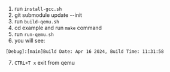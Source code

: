 1. run `install-gcc.sh`
2. git submodule update --init
3. run `build-qemu.sh`
4. cd example and run `make` command
5. run `run-qemu.sh`
6. you will see:
```
[Debug]:[main]Build Date: Apr 16 2024, Build Time: 11:31:58
```
7. `CTRL+T x` exit from qemu
